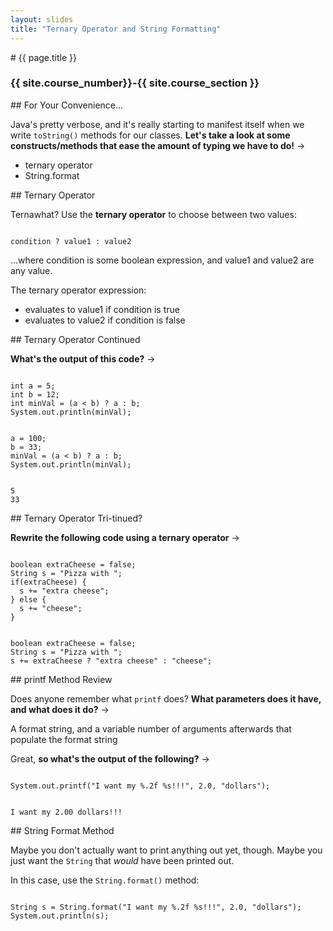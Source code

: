 ```yaml
---
layout: slides
title: "Ternary Operator and String Formatting"
---
```

<section markdown="block" class="intro-slide">
# {{ page.title }}

### {{ site.course_number}}-{{ site.course_section }}

<p><small></small></p>
</section>

<section markdown="block">
## For Your Convenience...

Java's pretty verbose, and it's really starting to manifest itself when we write <code>toString()</code> methods for our classes. __Let's take a look at some constructs/methods that ease the amount of typing we have to do!__ &rarr;

* ternary operator
* String.format

</section>

<section markdown="block">
## Ternary Operator

Ternawhat? Use the __ternary operator__ to choose between two values:

<pre><code data-trim contenteditable>
condition ? value1 : value2
</code></pre>

...where condition is some boolean expression, and value1 and value2 are any value.

The ternary operator expression:

* evaluates to value1 if condition is true
* evaluates to value2 if condition is false
</section>

<section markdown="block">
## Ternary Operator Continued

__What's the output of this code?__ &rarr;

<pre><code data-trim contenteditable>
int a = 5;
int b = 12;
int minVal = (a < b) ? a : b;
System.out.println(minVal);


a = 100;
b = 33;
minVal = (a < b) ? a : b;
System.out.println(minVal);
</code></pre>

<pre class="fragment"><code data-trim contenteditable>
5
33
</code></pre>

</section>
<section markdown="block">
## Ternary Operator Tri-tinued? 

__Rewrite the following code using a ternary operator__ &rarr;
<pre><code data-trim contenteditable>
boolean extraCheese = false;
String s = "Pizza with ";
if(extraCheese) {
  s += "extra cheese";
} else {
  s += "cheese";
}
</code></pre>


<pre class="fragment"><code data-trim contenteditable>
boolean extraCheese = false;
String s = "Pizza with ";
s += extraCheese ? "extra cheese" : "cheese";
</code></pre>
</section>

<section markdown="block">
## printf Method Review

Does anyone remember what <code>printf</code> does? __What parameters does it have, and what does it do?__ &rarr;

<span class="fragment">A format string, and a variable number of arguments afterwards that populate the format string</span>

<span class="fragment">Great, __so what's the output of the following?__ &rarr;</span>

<pre class="fragment"><code data-trim contenteditable>
System.out.printf("I want my %.2f %s!!!", 2.0, "dollars");
</code></pre>

<pre class="fragment"><code data-trim contenteditable>
I want my 2.00 dollars!!!
</code></pre>


</section>

<section markdown="block">
## String Format Method

Maybe you don't actually want to print anything out yet, though. Maybe you just want the <code>String</code> that _would_ have been printed out.

In this case, use the <code>String.format()</code> method:


<pre><code data-trim contenteditable>
String s = String.format("I want my %.2f %s!!!", 2.0, "dollars");
System.out.println(s);
</code></pre>

</section>
